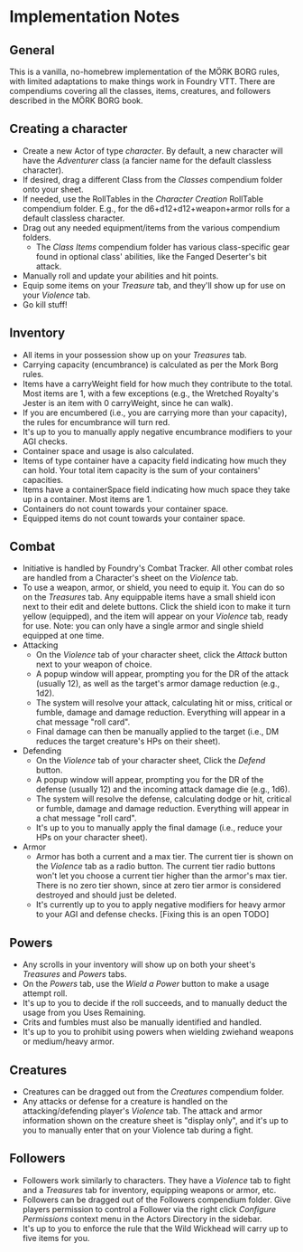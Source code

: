 # Implementation Notes

## General
This is a vanilla, no-homebrew implementation of the MÖRK BORG rules, with limited adaptations to make things work in Foundry VTT. There are compendiums covering all the classes, items, creatures, and followers described in the MÖRK BORG book.

## Creating a character
  * Create a new Actor of type *character*. By default, a new character will have the *Adventurer* class (a fancier name for the default classless character).
  * If desired, drag a different Class from the *Classes* compendium folder onto your sheet.
  * If needed, use the RollTables in the *Character Creation* RollTable compendium folder. E.g., for the d6+d12+d12+weapon+armor rolls for a default classless character.
  * Drag out any needed equipment/items from the various compendium folders.
    * The *Class Items* compendium folder has various class-specific gear found in optional class' abilities, like the Fanged Deserter's bit attack.
  * Manually roll and update your abilities and hit points.
  * Equip some items on your *Treasure* tab, and they'll show up for use on your *Violence* tab.
  * Go kill stuff!

## Inventory
  * All items in your possession show up on your *Treasures* tab.
  * Carrying capacity (encumbrance) is calculated as per the Mork Borg rules.
  * Items have a carryWeight field for how much they contribute to the total. Most items are 1, with a few exceptions (e.g., the Wretched Royalty's Jester is an item with 0 carryWeight, since he can walk).
  * If you are encumbered (i.e., you are carrying more than your capacity), the rules for encumbrance will turn red.
  * It's up to you to manually apply negative encumbrance modifiers to your AGI checks.
  * Container space and usage is also calculated.
  * Items of type container have a capacity field indicating how much they can hold. Your total item capacity is the sum of your containers' capacities.
  * Items have a containerSpace field indicating how much space they take up in a container. Most items are 1.
  * Containers do not count towards your container space.
  * Equipped items do not count towards your container space.

## Combat
  * Initiative is handled by Foundry's Combat Tracker. All other combat roles are handled from a Character's sheet on the *Violence* tab.
  * To use a weapon, armor, or shield, you need to equip it. You can do so on the *Treasures* tab. Any equippable items have a small shield icon next to their edit and delete buttons. Click the shield icon to make it turn yellow (equipped), and the item will appear on your *Violence* tab, ready for use. Note: you can only have a single armor and single shield equipped at one time.
  * Attacking
    * On the *Violence* tab of your character sheet, click the *Attack* button next to your weapon of choice.
    * A popup window will appear, prompting you for the DR of the attack (usually 12), as well as the target's armor damage reduction (e.g., 1d2).
    * The system will resolve your attack, calculating hit or miss, critical or fumble, damage and damage reduction. Everything will appear in a chat message "roll card".
    * Final damage can then be manually applied to the target (i.e., DM reduces the target creature's HPs on their sheet).
  * Defending
    * On the *Violence* tab of your character sheet, Click the *Defend* button.
    * A popup window will appear, prompting you for the DR of the defense (usually 12) and the incoming attack damage die (e.g., 1d6).
    * The system will resolve the defense, calculating dodge or hit, critical or fumble, damage and damage reduction. Everything will appear in a chat message "roll card".
    * It's up to you to manually apply the final damage (i.e., reduce your HPs on your character sheet).
  * Armor
    * Armor has both a current and a max tier. The current tier is shown on the *Violence* tab as a radio button. The current tier radio buttons won't let you choose a current tier higher than the armor's max tier. There is no zero tier shown, since at zero tier armor is considered destroyed and should just be deleted. 
    * It's currently up to you to apply negative modifiers for heavy armor to your AGI and defense checks. [Fixing this is an open TODO]

## Powers
  * Any scrolls in your inventory will show up on both your sheet's *Treasures* and *Powers* tabs.
  * On the *Powers* tab, use the *Wield a Power* button to make a usage attempt roll.
  * It's up to you to decide if the roll succeeds, and to manually deduct the usage from you Uses Remaining.
  * Crits and fumbles must also be manually identified and handled.
  * It's up to you to prohibit using powers when wielding zwiehand weapons or medium/heavy armor.

## Creatures
  * Creatures can be dragged out from the *Creatures* compendium folder. 
  * Any attacks or defense for a creature is handled on the attacking/defending player's *Violence* tab. The attack and armor information shown on the creature sheet is "display only", and it's up to you to manually enter that on your Violence tab during a fight.

## Followers
  * Followers work similarly to characters. They have a *Violence* tab to fight and a *Treasures* tab for inventory, equipping weapons or armor, etc.
  * Followers can be dragged out of the Followers compendium folder. Give players permission to control a Follower via the right click *Configure Permissions* context menu in the Actors Directory in the sidebar.
  * It's up to you to enforce the rule that the Wild Wickhead will carry up to five items for you.
